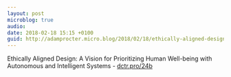 ```yaml
---
layout: post
microblog: true
audio: 
date: 2018-02-18 15:15 +0100
guid: http://adamprocter.micro.blog/2018/02/18/ethically-aligned-design.html
---
```

Ethically Aligned Design: A Vision for Prioritizing Human Well-being with Autonomous and Intelligent Systems - [dctr.pro/24b](http://dctr.pro/24b)
